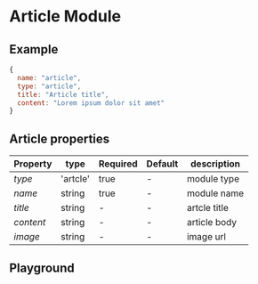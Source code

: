 
# Article Module

## Example
```jsx
{
  name: "article",
  type: "article",
  title: "Article title",
  content: "Lorem ipsum dolor sit amet"
}
```

## Article properties

| Property     | type           | Required | Default | description |
| ------------ | -------------- | -------- | ------- | ----------- |
| *type*       | 'artcle'       | true     | -       | module type |
| *name*       | string         | true     | -       | module name |
| *title*      | string         | -        | -       | artcle title |
| *content*    | string         | -        | -       | article body |
| *image*      | string         | -        | -       | image url |


## Playground
